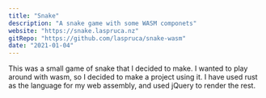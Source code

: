 ```yaml
---
title: "Snake"
description: "A snake game with some WASM componets"
website: "https://snake.laspruca.nz"
gitRepo: "https://github.com/laspruca/snake-wasm"
date: "2021-01-04"
---
```


This was a small game of snake that I decided to make. I wanted to play around with wasm, so I decided to make a 
project using it. I have used rust as the language for my web assembly, and used jQuery to render the rest. 
